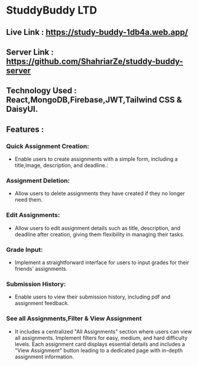 # StuddyBuddy LTD
## Live Link :  https://study-buddy-1db4a.web.app/
## Server Link : https://github.com/ShahriarZe/studdy-buddy-server
## Technology Used : React,MongoDB,Firebase,JWT,Tailwind CSS & DaisyUI.

## Features :

### Quick Assignment Creation:
 - Enable users to create assignments with a simple form, including a title,image, description, and deadline.:
 
### Assignment Deletion:
 - Allow users to delete assignments they have created if they no longer need them.

### Edit Assignments:
 - Allow users to edit assignment details such as title, description, and deadline after creation, giving them flexibility in managing their tasks.

###  Grade Input:
 - Implement a straightforward interface for users to input grades for their friends' assignments.

### Submission History:
 - Enable users to view their submission history, including pdf and assignment feedback.

### See all Assignments,Filter & View Assignment
 - It includes a centralized "All Assignments" section where users can view all assignments. Implement filters for easy, medium, and hard difficulty levels. Each assignment card displays essential details and includes a "View Assignment" button leading to a dedicated page with in-depth assignment information.


